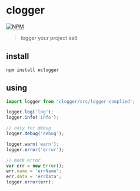 # clogger

[![NPM](https://nodei.co/npm/nclogger.png)](https://nodei.co/npm/nclogger/)

> logger your project es6


## install

    npm install nclogger


## using

```javascript
import logger from 'clogger/src/logger-complied';

logger.log('log');
logger.info('info');

// only for debug
logger.debug('debug');

logger.warn('warn');
logger.error('error');

// mock error
var err = new Error();
err.name = 'errName';
err.data = 'errData';
logger.error(err);

```
